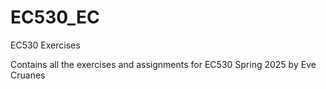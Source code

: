 # EC530_EC
EC530 Exercises 

Contains all the exercises and assignments for EC530 Spring 2025 by Eve Cruanes
